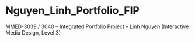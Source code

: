 # Nguyen_Linh_Portfolio_FIP
MMED-3039 / 3040 – Integrated Portfolio Project – Linh Nguyen (Interactive Media Design, Level 3)
